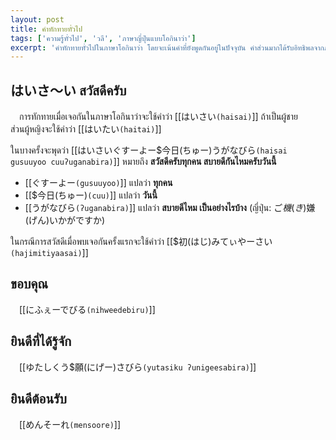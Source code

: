 ```yaml
---
layout: post
title: คำทักทายทั่วไป
tags: ['ความรู้ทั่วไป', 'วลี', 'ภาษาญี่ปุ่นแบบโอกินาว่า']
excerpt: 'คำทักทายทั่วไปในภาษาโอกินาว่า โดยจะเน้นคำที่ยังพูดกันอยู่ในปัจจุบัน คำส่วนมากได้รับอิทธิพลจากภาษาญี่ปุ่น'
---
```


## はいさ～い สวัสดีครับ
　การทักทายเมื่อเจอกันในภาษาโอกินาว่าจะใช้คำว่า [[はいさい`(haisai)`]] ถ้าเป็นผู้ชาย<br>
ส่วนผู้หญิงจะใช้คำว่า [[はいたい`(haitai)`]]<br>

ในบางครั้งจะพุดว่า [[はいさいぐすーよー$今日(ちゅー)うがなびら`(haisai gusuuyoo cuuʔuganabira)`]]
หมายถึง **สวัสดีครับทุกคน สบายดีกันไหมครับวันนี้**<br>
- [[ぐすーよー`(gusuuyoo)`]] แปลว่า **ทุกคน**
- [[$今日(ちゅー)`(cuu)`]] แปลว่า **วันนี้**
- [[うがなびら`(ʔuganabira)`]] แปลว่า **สบายดีไหม เป็นอย่างไรบ้าง** (ญี่ปุ่น: ご$機(き)$嫌(げん)いかがですか)

ในกรณีการสวัสดีเมื่อพบเจอกันครั้งแรกจะใช้คำว่า [[$初(はじ)みてぃやーさい`(hajimitiyaasai)`]]

## ขอบคุณ
　[[にふぇーでびる`(nihweedebiru)`]]

## ยินดีที่ได้รู้จัก
　[[ゆたしくう$願(にげー)さびら`(yutasiku ʔunigeesabira)`]]

## ยินดีต้อนรับ
　[[めんそーれ`(mensoore)`]]
